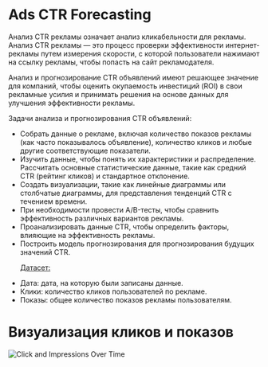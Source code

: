 # Ads CTR Forecasting
Анализ CTR рекламы означает анализ кликабельности для рекламы. Анализ CTR рекламы — это процесс проверки эффективности интернет-рекламы путем измерения скорости, с которой пользователи нажимают на ссылку рекламы, чтобы попасть на сайт рекламодателя.<p>
Анализ и прогнозирование CTR объявлений имеют решающее значение для компаний, чтобы оценить окупаемость инвестиций (ROI) в свои рекламные усилия и принимать решения на основе данных для улучшения эффективности рекламы.<p>
Задачи анализа и прогнозирования CTR объявлений:
- Собрать данные о рекламе, включая количество показов рекламы (как часто показывалось объявление), количество кликов и любые другие соответствующие показатели.
- Изучить данные, чтобы понять их характеристики и распределение. Рассчитать основные статистические данные, такие как средний CTR (рейтинг кликов) и стандартное отклонение.
- Создать визуализации, такие как линейные диаграммы или столбчатые диаграммы, для представления тенденций CTR с течением времени.
- При необходимости провести A/B-тесты, чтобы сравнить эффективность различных вариантов рекламы.
- Проанализировать данные CTR, чтобы определить факторы, влияющие на эффективность рекламы.
- Построить модель прогнозирования для прогнозирования будущих значений CTR.<p>
  [Датасет:](https://github.com/Mamaeva-Bariyat/Ads-CTR-Forecasting/blob/main/ctr.csv)
-  Дата: дата, на которую были записаны данные.
- Клики: количество кликов пользователей по рекламе.
- Показы: общее количество показов рекламы пользователям.
# Визуализация кликов и показов
![Click and Impressions Over Time]()
